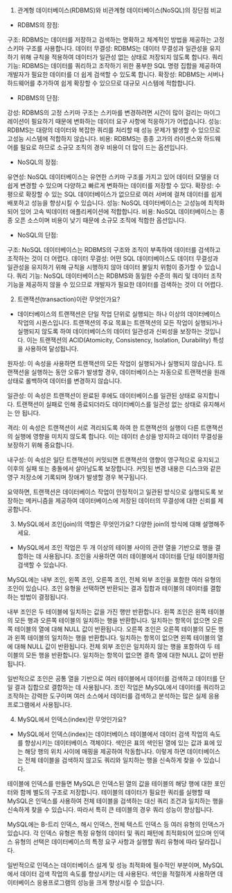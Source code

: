 1. 관계형 데이터베이스(RDBMS)와 비관계형 데이터베이스(NoSQL)의 장단점 비교

- RDBMS의 장점:

구조: RDBMS는 데이터를 저장하고 검색하는 명확하고 체계적인 방법을 제공하는 고정 스키마 구조를 사용합니다.
데이터 무결성: RDBMS는 데이터 무결성과 일관성을 유지하기 위해 규칙을 적용하여 데이터가 일관성 없는 상태로 저장되지 않도록 합니다.
쿼리 기능: RDBMS는 데이터를 쿼리하고 조작하기 위한 풍부한 SQL 명령 집합을 제공하여 개발자가 필요한 데이터를 더 쉽게 검색할 수 있도록 합니다.
확장성: RDBMS는 서버나 하드웨어를 추가하여 쉽게 확장할 수 있으므로 대규모 시스템에 적합합니다.

- RDBMS의 단점:

강성: RDBMS의 고정 스키마 구조는 스키마를 변경하려면 시간이 많이 걸리는 마이그레이션이 필요하기 때문에 변화하는 데이터 요구 사항에 적응하기가 어렵습니다.
성능: RDBMS는 대량의 데이터와 복잡한 쿼리를 처리할 때 성능 문제가 발생할 수 있으므로 고성능 시스템에 적합하지 않습니다.
비용: RDBMS는 종종 고가의 라이센스와 하드웨어를 필요로 하므로 소규모 조직의 경우 비용이 더 많이 드는 옵션입니다.

- NoSQL의 장점:

유연성: NoSQL 데이터베이스는 유연한 스키마 구조를 가지고 있어 데이터 모델을 더 쉽게 변경할 수 있으며 다양하고 빠르게 변화하는 데이터를 저장할 수 있다.
확장성: 수평으로 확장할 수 있는 SQL 데이터베이스가 없으므로 여러 서버에 걸쳐 데이터를 쉽게 배포하고 성능을 향상시킬 수 있습니다.
성능: NoSQL 데이터베이스는 고성능에 최적화되어 있어 고속 빅데이터 애플리케이션에 적합합니다.
비용: NoSQL 데이터베이스는 종종 오픈 소스이며 비용이 낮기 때문에 소규모 조직에 적합한 옵션입니다.

- NoSQL의 단점:

구조: NoSQL 데이터베이스는 RDBMS의 구조와 조직이 부족하여 데이터를 검색하고 조작하는 것이 더 어렵다.
데이터 무결성: 어떤 SQL 데이터베이스도 데이터 무결성과 일관성을 유지하기 위해 규칙을 시행하지 않아 데이터 불일치 위험이 증가할 수 있습니다.
쿼리 기능: NoSQL 데이터베이스는 RDBMS와 동일한 수준의 쿼리 및 데이터 조작 기능을 제공하지 않을 수 있으므로 개발자가 필요한 데이터를 검색하는 것이 더 어렵다.

2. 트랜잭션(transaction)이란 무엇인가요?

- 데이터베이스의 트랜잭션은 단일 작업 단위로 실행되는 하나 이상의 데이터베이스 작업의 시퀀스입니다. 트랜잭션의 주요 목표는 트랜잭션의 모든 작업이 실행되거나 실행되지 않도록 하여 데이터베이스의 데이터 일관성과 신뢰성을 보장하는 것입니다. 이는 트랜잭션의 ACID(Atomicity, Consistency, Isolation, Durability) 특성을 사용하여 달성됩니다.

원자성: 이 속성을 사용하면 트랜잭션의 모든 작업이 실행되거나 실행되지 않습니다. 트랜잭션을 실행하는 동안 오류가 발생할 경우, 데이터베이스는 자동으로 트랜잭션을 원래 상태로 롤백하여 데이터를 변경하지 않습니다.

일관성: 이 속성은 트랜잭션이 완료된 후에도 데이터베이스를 일관된 상태로 유지합니다. 트랜잭션이 실패로 인해 종료되더라도 데이터베이스를 일관성 없는 상태로 유지해서는 안 됩니다.

격리: 이 속성은 트랜잭션이 서로 격리되도록 하여 한 트랜잭션의 실행이 다른 트랜잭션의 실행에 영향을 미치지 않도록 합니다. 이는 데이터 손상을 방지하고 데이터 무결성을 보장하기 위해 중요합니다.

내구성: 이 속성은 일단 트랜잭션이 커밋되면 트랜잭션의 영향이 영구적으로 유지되고 이후의 실패 또는 충돌에서 살아남도록 보장합니다. 커밋된 변경 내용은 디스크와 같은 영구 저장소에 기록되며 장애가 발생할 경우 복구됩니다.

요약하면, 트랜잭션은 데이터베이스 작업이 안정적이고 일관된 방식으로 실행되도록 보장하는 메커니즘을 제공하여 데이터베이스에 저장된 데이터의 무결성에 대한 신뢰를 제공합니다.

3. MySQL에서 조인(join)의 역할은 무엇인가요? 다양한 join의 방식에 대해 설명해주세요.

- MySQL에서 조인 작업은 두 개 이상의 테이블 사이의 관련 열을 기반으로 행을 결합하는 데 사용됩니다. 조인을 사용하면 여러 테이블에서 데이터를 단일 테이블처럼 검색할 수 있습니다.

MySQL에는 내부 조인, 왼쪽 조인, 오른쪽 조인, 전체 외부 조인을 포함한 여러 유형의 조인이 있습니다. 조인 유형을 선택하면 반환되는 결과 집합과 테이블의 데이터를 결합하는 방법이 결정됩니다.

내부 조인은 두 테이블에 일치하는 값을 가진 행만 반환합니다.
왼쪽 조인은 왼쪽 테이블의 모든 행과 오른쪽 테이블의 일치하는 행을 반환합니다. 일치하는 항목이 없으면 오른쪽 테이블의 열에 대해 NULL 값이 반환됩니다.
오른쪽 조인은 오른쪽 테이블의 모든 행과 왼쪽 테이블의 일치하는 행을 반환합니다. 일치하는 항목이 없으면 왼쪽 테이블의 열에 대해 NULL 값이 반환됩니다.
전체 외부 조인은 일치하지 않는 행을 포함하여 두 테이블의 모든 행을 반환합니다. 일치하는 항목이 없으면 결측 열에 대한 NULL 값이 반환됩니다.

일반적으로 조인은 공통 열을 기반으로 여러 테이블에서 데이터를 검색하고 데이터를 단일 결과 집합으로 결합하는 데 사용됩니다. 조인 작업은 MySQL에서 데이터를 쿼리하고 조작하는 강력한 도구이며 여러 소스에서 데이터를 검색하고 분석하는 많은 실제 응용 프로그램에서 사용됩니다.

4. MySQL에서 인덱스(index)란 무엇인가요?

- MySQL에서 인덱스(index)는 데이터베이스 테이블에서 데이터 검색 작업의 속도를 향상시키는 데이터베이스 객체이다. 색인은 표의 색인된 열에 있는 값과 표에 있는 해당 행의 위치 사이에 매핑을 제공하여 작동합니다. 이렇게 하면 데이터베이스는 전체 테이블을 검색하지 않고도 쿼리와 일치하는 행을 신속하게 찾을 수 있습니다.

테이블에 인덱스를 만들면 MySQL은 인덱스된 열의 값을 테이블의 해당 행에 대한 포인터와 함께 별도의 구조로 저장합니다. 테이블의 데이터가 필요한 쿼리를 실행할 때 MySQL은 인덱스를 사용하여 전체 테이블을 검색하는 대신 쿼리 조건과 일치하는 행을 신속하게 찾을 수 있습니다. 따라서 특히 큰 테이블의 경우 쿼리 성능이 향상됩니다.

MySQL에는 B-트리 인덱스, 해시 인덱스, 전체 텍스트 인덱스 등 여러 유형의 인덱스가 있습니다. 각 인덱스 유형은 특정 유형의 데이터 및 쿼리 패턴에 최적화되어 있으며 인덱스 유형의 선택은 데이터베이스의 특정 요구 사항과 실행할 쿼리 유형에 따라 달라집니다.

일반적으로 인덱스는 데이터베이스 설계 및 성능 최적화에 필수적인 부분이며, MySQL에서 데이터 검색 작업의 속도를 향상시키는 데 사용된다. 색인을 적절하게 사용하면 데이터베이스 응용프로그램의 성능을 크게 향상시킬 수 있습니다.
